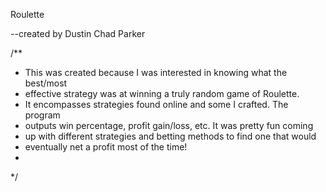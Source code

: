 Roulette 

--created by Dustin Chad Parker

/**
 * This was created because I was interested in knowing what the best/most 
 * effective strategy was at winning a truly random game of Roulette. 
 * It encompasses strategies found online and some I crafted. The program
 * outputs win percentage, profit gain/loss, etc. It was pretty fun coming
 * up with different strategies and betting methods to find one that would
 * eventually net a profit most of the time!
 *
 */